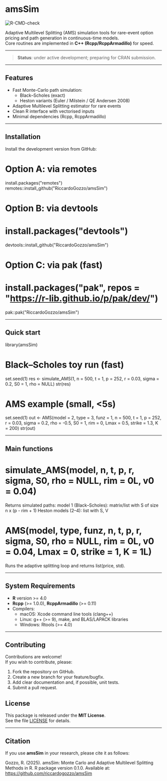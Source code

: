 # amsSim
![R-CMD-check](https://github.com/RiccardoGozzo/amsSim/actions/workflows/R-CMD-check.yaml/badge.svg)

Adaptive Multilevel Splitting (AMS) simulation tools for rare-event option pricing and path generation in continuous-time models.  
Core routines are implemented in **C++ (Rcpp/RcppArmadillo)** for speed.

---

> **Status**: under active development; preparing for CRAN submission.

---

## Features

- Fast Monte-Carlo path simulation:
  - Black–Scholes (exact)
  - Heston variants (Euler / Milstein / QE Andersen 2008)
- Adaptive Multilevel Splitting estimator for rare events
- Clean R interface with vectorised inputs
- Minimal dependencies (Rcpp, RcppArmadillo)

---

## Installation

Install the development version from GitHub:

# Option A: via remotes
install.packages("remotes")
remotes::install_github("RiccardoGozzo/amsSim")

# Option B: via devtools
# install.packages("devtools")
devtools::install_github("RiccardoGozzo/amsSim")

# Option C: via pak (fast)
# install.packages("pak", repos = "https://r-lib.github.io/p/pak/dev/")
pak::pak("RiccardoGozzo/amsSim")

---

## Quick start

library(amsSim)

# Black–Scholes toy run (fast)
set.seed(1)
res <- simulate_AMS(1, n = 500, t = 1, p = 252, r = 0.03, sigma = 0.2, S0 = 1, rho = NULL)
str(res)

# AMS example (small, <5s)
set.seed(1)
out <- AMS(model = 2, type = 3, funz = 1, n = 500, t = 1, p = 252, r = 0.03,
             sigma = 0.2, rho = -0.5, S0 = 1, rim = 0, Lmax = 0.5, strike = 1.3, K = 200)
str(out)

---

## Main functions

# simulate_AMS(model, n, t, p, r, sigma, S0, rho = NULL, rim = 0L, v0 = 0.04)
  Returns simulated paths:
  model 1 (Black–Scholes): matrix/list with S of size n x (p - rim + 1)
  Heston models (2–4): list with S, V

# AMS(model, type, funz, n, t, p, r, sigma, S0, rho = NULL, rim = 0L, v0 = 0.04, Lmax = 0, strike = 1, K = 1L)
  Runs the adaptive splitting loop and returns list(price, std).

---

## System Requirements

- **R** version >= 4.0  
- **Rcpp** (>= 1.0.0), **RcppArmadillo** (>= 0.11)  
- Compilers:  
  - macOS: Xcode command line tools (clang++)  
  - Linux: g++ (>= 9), make, and BLAS/LAPACK libraries  
  - Windows: Rtools (>= 4.0)  

---

## Contributing

Contributions are welcome!  
If you wish to contribute, please:  

1. Fork the repository on GitHub.  
2. Create a new branch for your feature/bugfix.  
3. Add clear documentation and, if possible, unit tests.  
4. Submit a pull request.  

## License

This package is released under the **MIT License**.  
See the file [LICENSE](LICENSE) for details.  

---

## Citation

If you use **amsSim** in your research, please cite it as follows:

Gozzo, R. (2025). amsSim: Monte Carlo and Adaptive Multilevel Splitting Methods in R.
R package version 0.1.0.
Available at: https://github.com/riccardogozzo/amsSim




